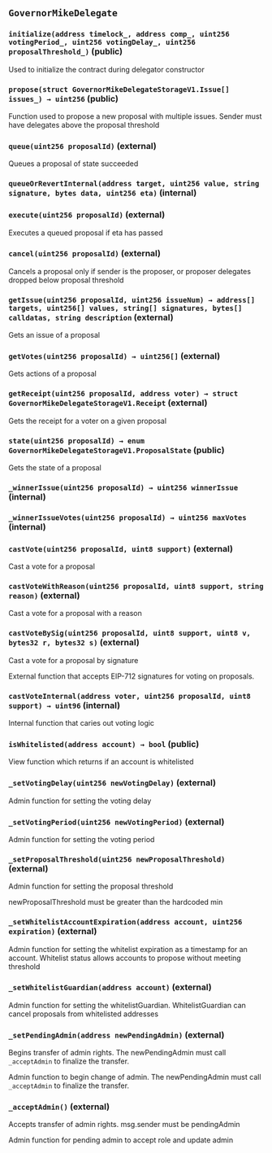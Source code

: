 ## `GovernorMikeDelegate`






### `initialize(address timelock_, address comp_, uint256 votingPeriod_, uint256 votingDelay_, uint256 proposalThreshold_)` (public)

Used to initialize the contract during delegator constructor




### `propose(struct GovernorMikeDelegateStorageV1.Issue[] issues_) → uint256` (public)

Function used to propose a new proposal with multiple issues.
Sender must have delegates above the proposal threshold




### `queue(uint256 proposalId)` (external)

Queues a proposal of state succeeded




### `queueOrRevertInternal(address target, uint256 value, string signature, bytes data, uint256 eta)` (internal)





### `execute(uint256 proposalId)` (external)

Executes a queued proposal if eta has passed




### `cancel(uint256 proposalId)` (external)

Cancels a proposal only if sender is the proposer, or proposer delegates dropped below proposal threshold




### `getIssue(uint256 proposalId, uint256 issueNum) → address[] targets, uint256[] values, string[] signatures, bytes[] calldatas, string description` (external)

Gets an issue of a proposal




### `getVotes(uint256 proposalId) → uint256[]` (external)

Gets actions of a proposal




### `getReceipt(uint256 proposalId, address voter) → struct GovernorMikeDelegateStorageV1.Receipt` (external)

Gets the receipt for a voter on a given proposal




### `state(uint256 proposalId) → enum GovernorMikeDelegateStorageV1.ProposalState` (public)

Gets the state of a proposal




### `_winnerIssue(uint256 proposalId) → uint256 winnerIssue` (internal)





### `_winnerIssueVotes(uint256 proposalId) → uint256 maxVotes` (internal)





### `castVote(uint256 proposalId, uint8 support)` (external)

Cast a vote for a proposal




### `castVoteWithReason(uint256 proposalId, uint8 support, string reason)` (external)

Cast a vote for a proposal with a reason




### `castVoteBySig(uint256 proposalId, uint8 support, uint8 v, bytes32 r, bytes32 s)` (external)

Cast a vote for a proposal by signature


External function that accepts EIP-712 signatures for voting on proposals.

### `castVoteInternal(address voter, uint256 proposalId, uint8 support) → uint96` (internal)

Internal function that caries out voting logic




### `isWhitelisted(address account) → bool` (public)

View function which returns if an account is whitelisted




### `_setVotingDelay(uint256 newVotingDelay)` (external)

Admin function for setting the voting delay




### `_setVotingPeriod(uint256 newVotingPeriod)` (external)

Admin function for setting the voting period




### `_setProposalThreshold(uint256 newProposalThreshold)` (external)

Admin function for setting the proposal threshold


newProposalThreshold must be greater than the hardcoded min


### `_setWhitelistAccountExpiration(address account, uint256 expiration)` (external)

Admin function for setting the whitelist expiration as a timestamp for an account. Whitelist status allows accounts to propose without meeting threshold




### `_setWhitelistGuardian(address account)` (external)

Admin function for setting the whitelistGuardian. WhitelistGuardian can cancel proposals from whitelisted addresses




### `_setPendingAdmin(address newPendingAdmin)` (external)

Begins transfer of admin rights. The newPendingAdmin must call `_acceptAdmin` to finalize the transfer.


Admin function to begin change of admin. The newPendingAdmin must call `_acceptAdmin` to finalize the transfer.


### `_acceptAdmin()` (external)

Accepts transfer of admin rights. msg.sender must be pendingAdmin


Admin function for pending admin to accept role and update admin


